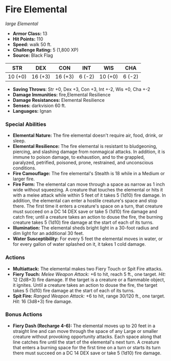 # Fire Elemental

*large* *Elemental*

- **Armor Class:** 13
- **Hit Points:** 110 
- **Speed:** walk 50 ft.
- **Challenge Rating:** 5 (1,800 XP)
- **Source:** Black Flag

| STR | DEX | CON | INT | WIS | CHA |
| --- | --- | --- | --- | --- | --- |
| 10 (+0) | 16 (+3) | 16 (+3) | 6 (-2) | 10 (+0) | 6 (-2) |

- **Saving Throws**: Str +0, Dex +3, Con +3, Int +-2, Wis +0, Cha +-2
- **Damage Immunities:** fire,Elemental Resilience
- **Damage Resistances:** Elemental Resilience
- **Senses:** darkvision 60 ft.
- **Languages:** Ignan

### Special Abilities

- **Elemental Nature:** The fire elemental doesn't require air, food, drink, or sleep.
- **Elemental Resilience:** The fire elemental is resistant to bludgeoning, piercing, and slashing damage from nonmagical attacks. In addition, it is immune to poison damage, to exhaustion, and to the grappled, paralyzed, petrified, poisoned, prone, restrained, and unconscious conditions.
- **Fire Camouflage:** The fire elemental's Stealth is 18 while in a Medium or larger fire.
- **Fire Form:** The elemental can move through a space as narrow as 1 inch wide without squeezing. A creature that touches the elemental or hits it with a melee attack while within 5 feet of it takes 5 (1d10) fire damage. In addition, the elemental can enter a hostile creature's space and stop there. The first time it enters a creature's space on a turn, that creature must succeed on a DC 14 DEX save or take 5 (1d10) fire damage and catch fire; until a creature takes an action to douse the fire, the burning creature takes 5 (1d10) fire damage at the start of each of its turns.
- **Illumination:** The elemental sheds bright light in a 30-foot radius and dim light for an additional 30 feet.
- **Water Susceptibility:** For every 5 feet the elemental moves in water, or for every gallon of water splashed on it, it takes 1 cold damage.

### Actions

- **Multiattack:** The elemental makes two Fiery Touch or Spit Fire attacks.
- **Fiery Touch:** _Melee Weapon Attack:_ +6 to hit, reach 5 ft., one target. _Hit:_ 12 (2d8+3) fire damage. If the target is a creature or a flammable object, it ignites. Until a creature takes an action to douse the fire, the target takes 5 (1d10) fire damage at the start of each of its turns.
- **Spit Fire:** _Ranged Weapon Attack:_ +6 to hit, range 30/120 ft., one target. _Hit:_ 16 (3d8+3) fire damage.

### Bonus Actions

- **Fiery Dash (Recharge 4-6):** The elemental moves up to 20 feet in a straight line and can move through the space of any Large or smaller creature without provoking opportunity attacks. Each space along that line catches fire until the start of the elemental's next turn. A creature that enters a burning space for the first time on a turn or starts its turn there must succeed on a DC 14 DEX save or take 5 (1d10) fire damage.
